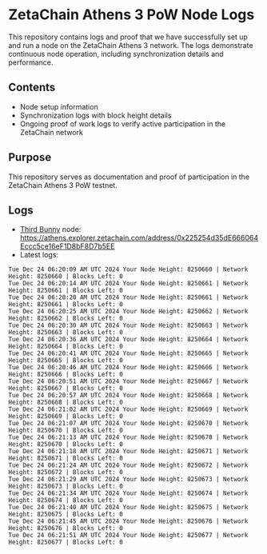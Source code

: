 # ZetaChain Athens 3 PoW Node Logs
This repository contains logs and proof that we have successfully set up and run a node on the ZetaChain Athens 3 network. The logs demonstrate continuous node operation, including synchronization details and performance.

## Contents
- Node setup information
- Synchronization logs with block height details
- Ongoing proof of work logs to verify active participation in the ZetaChain network

## Purpose
This repository serves as documentation and proof of participation in the ZetaChain Athens 3 PoW testnet.

## Logs

- [Third Bunny](https://thirdbunny.xyz/) node: https://athens.explorer.zetachain.com/address/0x225254d35dE666064Eccc5ce16eF1D8bF8D7b5EE
- Latest logs:
```
Tue Dec 24 06:20:09 AM UTC 2024 Your Node Height: 8250660 | Network Height: 8250660 | Blocks Left: 0
Tue Dec 24 06:20:14 AM UTC 2024 Your Node Height: 8250661 | Network Height: 8250661 | Blocks Left: 0
Tue Dec 24 06:20:20 AM UTC 2024 Your Node Height: 8250661 | Network Height: 8250661 | Blocks Left: 0
Tue Dec 24 06:20:25 AM UTC 2024 Your Node Height: 8250662 | Network Height: 8250662 | Blocks Left: 0
Tue Dec 24 06:20:30 AM UTC 2024 Your Node Height: 8250663 | Network Height: 8250663 | Blocks Left: 0
Tue Dec 24 06:20:36 AM UTC 2024 Your Node Height: 8250664 | Network Height: 8250664 | Blocks Left: 0
Tue Dec 24 06:20:41 AM UTC 2024 Your Node Height: 8250665 | Network Height: 8250665 | Blocks Left: 0
Tue Dec 24 06:20:46 AM UTC 2024 Your Node Height: 8250666 | Network Height: 8250666 | Blocks Left: 0
Tue Dec 24 06:20:51 AM UTC 2024 Your Node Height: 8250667 | Network Height: 8250667 | Blocks Left: 0
Tue Dec 24 06:20:57 AM UTC 2024 Your Node Height: 8250668 | Network Height: 8250668 | Blocks Left: 0
Tue Dec 24 06:21:02 AM UTC 2024 Your Node Height: 8250669 | Network Height: 8250669 | Blocks Left: 0
Tue Dec 24 06:21:07 AM UTC 2024 Your Node Height: 8250670 | Network Height: 8250670 | Blocks Left: 0
Tue Dec 24 06:21:13 AM UTC 2024 Your Node Height: 8250670 | Network Height: 8250670 | Blocks Left: 0
Tue Dec 24 06:21:18 AM UTC 2024 Your Node Height: 8250671 | Network Height: 8250671 | Blocks Left: 0
Tue Dec 24 06:21:24 AM UTC 2024 Your Node Height: 8250672 | Network Height: 8250672 | Blocks Left: 0
Tue Dec 24 06:21:29 AM UTC 2024 Your Node Height: 8250673 | Network Height: 8250673 | Blocks Left: 0
Tue Dec 24 06:21:34 AM UTC 2024 Your Node Height: 8250674 | Network Height: 8250674 | Blocks Left: 0
Tue Dec 24 06:21:40 AM UTC 2024 Your Node Height: 8250675 | Network Height: 8250675 | Blocks Left: 0
Tue Dec 24 06:21:45 AM UTC 2024 Your Node Height: 8250676 | Network Height: 8250676 | Blocks Left: 0
Tue Dec 24 06:21:51 AM UTC 2024 Your Node Height: 8250677 | Network Height: 8250677 | Blocks Left: 0
```
